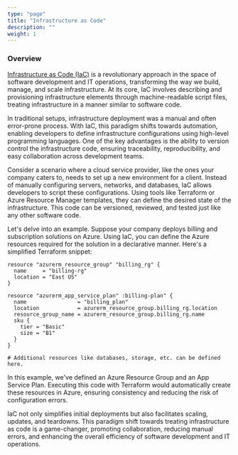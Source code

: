 ```yaml
---
type: "page"
title: "Infrastructure as Code"
description: ""
weight: 1
---
```


### Overview

[Infrastructure as Code (IaC)](https://en.wikipedia.org/wiki/Infrastructure_as_code) is a revolutionary approach in the space of software development and IT operations, transforming the way we build, manage, and scale infrastructure. At its core, IaC involves describing and provisioning infrastructure elements through machine-readable script files, treating infrastructure in a manner similar to software code.

In traditional setups, infrastructure deployment was a manual and often error-prone process. With IaC, this paradigm shifts towards automation, enabling developers to define infrastructure configurations using high-level programming languages. One of the key advantages is the ability to version control the infrastructure code, ensuring traceability, reproducibility, and easy collaboration across development teams.

Consider a scenario where a cloud service provider, like the ones your company caters to, needs to set up a new environment for a client. Instead of manually configuring servers, networks, and databases, IaC allows developers to script these configurations. Using tools like Terraform or Azure Resource Manager templates, they can define the desired state of the infrastructure. This code can be versioned, reviewed, and tested just like any other software code.

Let's delve into an example. Suppose your company deploys billing and subscription solutions on Azure. Using IaC, you can define the Azure resources required for the solution in a declarative manner. Here's a simplified Terraform snippet:

```hcl
resource "azurerm_resource_group" "billing_rg" {
  name     = "billing-rg"
  location = "East US"
}

resource "azurerm_app_service_plan" :billing-plan" {
  name                = "billing_plan"
  location            = azurerm_resource_group.billing_rg.location
  resource_group_name = azurerm_resource_group.billing_rg.name
  sku {
    tier = "Basic"
    size = "B1"
  }
}

# Additional resources like databases, storage, etc. can be defined here.
```
In this example, we've defined an Azure Resource Group and an App Service Plan. Executing this code with Terraform would automatically create these resources in Azure, ensuring consistency and reducing the risk of configuration errors.

IaC not only simplifies initial deployments but also facilitates scaling, updates, and teardowns. This paradigm shift towards treating infrastructure as code is a game-changer, promoting collaboration, reducing manual errors, and enhancing the overall efficiency of software development and IT operations.